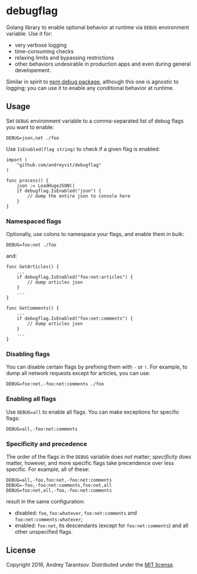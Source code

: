 # debugflag

Golang library to enable optional behavior at runtime via `DEBUG` environment variable. Use it for:

* very verbose logging
* time-consuming checks
* relaxing limits and bypassing restrictions
* other behaviors undesirable in production apps and even during general developement.

Similar in spirit to [npm debug package](https://www.npmjs.com/package/debug), although this one is agnostic to logging; you can use it to enable any conditional behavior at runtime.


## Usage

Set `DEBUG` environment variable to a comma-separated list of debug flags you want to enable:

    DEBUG=json,net ./foo

Use `IsEnabled(flag string)` to check if a given flag is enabled:

    import (
        "github.com/andreyvit/debugflag"
    )

    func process() {
        json := LoadHugeJSON()
        if debugflag.IsEnabled("json") {
            // dump the entire json to console here
        }
    }


### Namespaced flags

Optionally, use colons to namespace your flags, and enable them in bulk:

    DEBUG=foo:net ./foo

and:

    func GetArticles() {
        ...
        if debugflag.IsEnabled("foo:net:articles") {
            // dump articles json
        }
        ...
    }

    func GetComments() {
        ...
        if debugflag.IsEnabled("foo:net:comments") {
            // dump articles json
        }
        ...
    }


### Disabling flags

You can disable certain flags by prefixing them with `-` or `!`. For example, to dump all network requests except for articles, you can use:

    DEBUG=foo:net,-foo:net:comments ./foo


### Enabling all flags

Use `DEBUG=all` to enable all flags. You can make exceptions for specific flags:

    DEBUG=all,-foo:net:comments


### Specificity and precedence

The order of the flags in the `DEBUG` variable does _not_ matter; _specificity_ does matter, however, and more specific flags take precendence over less specific. For example, all of these:

    DEBUG=all,-foo,foo:net,-foo:net:comments
    DEBUG=-foo,-foo:net:comments,foo:net,all
    DEBUG=foo:net,all,-foo,-foo:net:comments

result in the same configuration:

* disabled: `foo`, `foo:whatever`, `foo:net:comments` and `foo:net:comments:whatever`;
* enabled: `foo:net`, its descendants (except for `foo:net:comments`) and all other unspecified flags.


## License

Copyright 2016, Andrey Tarantsov. Distributed under the [MIT license](LICENSE).
